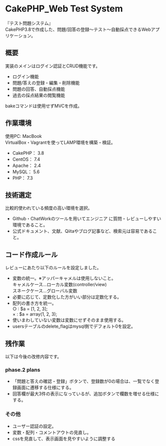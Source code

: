 # CakePHP_Web Test System

『テスト問題システム』<br>
CakePHP3.8で作成した、問題/回答の登録〜テスト〜自動採点できるWebアプリケーション。

## 概要

実装のメインはログイン認証とCRUD機能です。<br>

* ログイン機能
* 問題/答えの登録・編集・削除機能
* 問題の回答、自動採点機能
* 過去の採点結果の閲覧機能<br>

bakeコマンドは使用せずMVCを作成。

## 作業環境
 
使用PC: MacBook<br>
VirtualBox・Vagrantを使ってLAMP環境を構築・検証。

* CakePHP： 3.8
* CentOS： 7.4
* Apache： 2.4
* MySQL： 5.6
* PHP： 7.3

## 技術選定

比較的使われている頻度の高い環境を選択。
* Github・ChatWorkのツールを用いてエンジニア に質問・レビューしやすい環境であること。
* 公式ドキュメント、文献、Qiitaやブログ記事など、検索元は容易であること。

## コード作成ルール

レビューにあたり以下のルールを設定しました。

* 変数の統一。※アッパーキャメルは使用しないこと。<br>
キャメルケース…ローカル変数(controller/view)<br>
スネークケース…グローバル変数　<br>
*  必要に応じて、定数化した方がいい部分は定数化する。
* 配列の書き方を統一。<br>
  ○ : $a = [1, 2, 3];<br>
  × : $a = array(1, 2, 3);<br>
* 使いまわしていない変数は変数にせずそのまま使用する。
*  usersテーブルのdelete_flagはmysql側でデフォルト0を設定。

## 残作業

以下は今後の改修内容です。

### phase.2 plans
* 「問題と答えの確認・登録」ボタンで、登録数が0の場合は、一覧でなく登録画面に遷移する仕様にする。
* 回答欄が最大3件の表示になっているが、追加ボタンで欄数を増せる仕様にする。
### その他
* ユーザー認証の設定。
* 変数・配列・コメントアウトの見直し。
* cssを見直して、表示画面を見やすいように調整する
